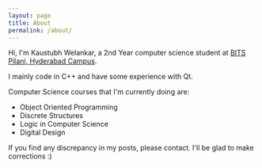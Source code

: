 ```yaml
---
layout: page
title: About
permalink: /about/
---
```


Hi, I'm Kaustubh Welankar, a 2nd Year computer science student at [BITS Pilani, Hyderabad Campus](http://www.bits-pilani.ac.in/Hyderabad/). 

I mainly code in C++ and have some experience with Qt.

Computer Science courses that I'm currently doing are:
* Object Oriented Programming
* Discrete Structures
* Logic in Computer Science
* Digital Design

If you find any discrepancy in my posts, please contact. I'll be glad to make corrections :)
